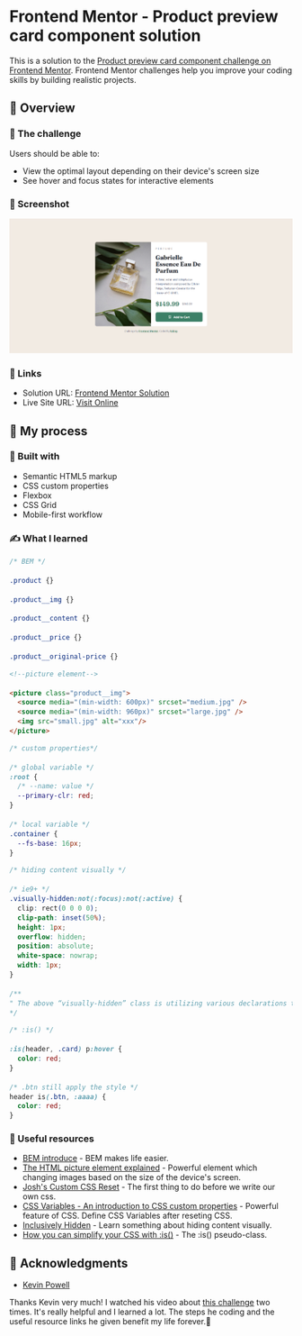# Frontend Mentor - Product preview card component solution

This is a solution to the [Product preview card component challenge on Frontend Mentor](https://www.frontendmentor.io/challenges/product-preview-card-component-GO7UmttRfa). Frontend Mentor challenges help you improve your coding skills by building realistic projects. 

## 👀 Overview

### 🚩 The challenge

Users should be able to:

- View the optimal layout depending on their device's screen size
- See hover and focus states for interactive elements

### 📸 Screenshot

![screenshot](./screenshot.png)


### 🏡 Links

- Solution URL: [Frontend Mentor Solution](https://your-solution-url.com)
- Live Site URL: [Visit Online](https://your-live-site-url.com)

## 🚧 My process

### 🔖 Built with

- Semantic HTML5 markup
- CSS custom properties
- Flexbox
- CSS Grid
- Mobile-first workflow

### ✍️ What I learned

```css
/* BEM */

.product {}

.product__img {}

.product__content {}

.product__price {}

.product__original-price {}
```

```html
<!--picture element-->

<picture class="product__img">
  <source media="(min-width: 600px)" srcset="medium.jpg" />
  <source media="(min-width: 960px)" srcset="large.jpg" />
  <img src="small.jpg" alt="xxx"/>
</picture>
```

```css
/* custom properties*/

/* global variable */
:root {
  /* --name: value */
  --primary-clr: red;
}

/* local variable */
.container {
  --fs-base: 16px;
}
```

```css
/* hiding content visually */

/* ie9+ */
.visually-hidden:not(:focus):not(:active) {
  clip: rect(0 0 0 0); 
  clip-path: inset(50%);
  height: 1px;
  overflow: hidden;
  position: absolute;
  white-space: nowrap; 
  width: 1px;
}

/**
" The above “visually-hidden” class is utilizing various declarations to shrink an element into a 1px square, hiding any overflow, and absolutely positioning the element to remove any trace of it from the normal document flow. "
*/
```

```css
/* :is() */

:is(header, .card) p:hover {
  color: red;
} 

/* .btn still apply the style */
header is(.btn, :aaaa) {
  color: red;
}
```


### 🔗 Useful resources

- [BEM introduce](https://css-tricks.com/bem-101/) - BEM makes life easier.
- [The HTML picture element explained](https://www.youtube.com/watch?v=Rik3gHT24AM) - Powerful element which changing images based on the size of the device's screen.
- [Josh's Custom CSS Reset](https://www.joshwcomeau.com/css/custom-css-reset/) - The first thing to do before we write our own css.
- [CSS Variables - An introduction to CSS custom properties](https://www.youtube.com/watch?v=PHO6TBq_auI) - Powerful feature of CSS. Define CSS Variables after reseting CSS. 
- [Inclusively Hidden](https://www.scottohara.me/blog/2017/04/14/inclusively-hidden.html) - Learn something about hiding content visually.
- [How you can simplify your CSS with :is()](https://www.youtube.com/watch?v=McC4QkCvbaY) - The :is() pseudo-class.


## 💚 Acknowledgments

- [Kevin Powell](https://github.com/kevin-powell)

Thanks Kevin very much! I watched his video about [this challenge](https://www.youtube.com/watch?v=B2WL6KkqhLQ&list=PL4-IK0AVhVjPregcc6pgAIerVqSWaJEM4&index=1) two times. It's really helpful and I learned a lot. The steps he coding and the useful resource links he given benefit my life forever.🙌
